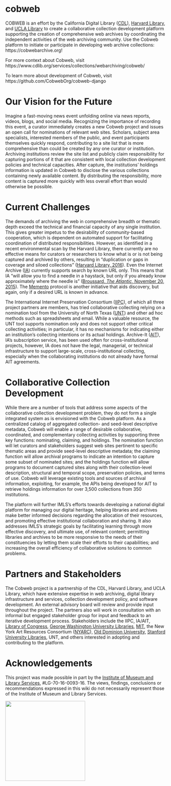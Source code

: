 # cobweb
<p>
COBWEB is an effort by the California Digital Library (<a href="http://www.cdlib.org/">CDL</a>), <a href="http://library.harvard.edu/">Harvard Library</a>, and <a href="http://www.library.ucla.edu/">UCLA Library</a> to create a collaborative collection development platform supporting the creation of comprehensive web archives by coordinating the independent activities of the web archiving community. Use the Cobweb platform to initiate or participate in developing web archive collections: https://cobwebarchive.org!
</p>
<p>
For more context about Cobweb, visit https://www.cdlib.org/services/collections/webarchiving/cobweb/
</p>
<p>
To learn more about development of Cobweb, visit https://github.com/CobwebOrg/cobweb-django
</p>
<h1>Our Vision for the Future</h1>
<p>
Imagine a fast-moving news event unfolding online via news reports, videos, blogs, and social media. Recognizing the importance of recording this event, a curator immediately creates a new Cobweb project and issues an open call for nominations of relevant web sites. Scholars, subject area specialists, interested members of the public, and event participants themselves quickly respond, contributing to a site list that is more comprehensive than could be created by any one curator or institution. Archiving institutions review the site list and publicly claim responsibility for capturing portions of it that are consistent with local collection development policies and technical capacities. After capture, the institutions’ holdings information is updated in Cobweb to disclose the various collections containing newly available content.  By distributing the responsibility, more content is captured more quickly with less overall effort than would otherwise be possible.
</p>
<h1>Current Challenges</h2>
<p>
The demands of archiving the web in comprehensive breadth or thematic depth exceed the technical and financial capacity of any single institution.  This gives greater impetus to the desirability of community-based cooperation, which is dependent on automated support for facilitating coordination of distributed responsibilities.  However, as identified in a recent environmental scan by the Harvard Library, there currently are no effective means for curators or researchers to know what is or is not being captured and archived by others, resulting in “duplication or gaps in coverage and siloed collections” (<a href="http://library.harvard.edu/sites/default/files/Harvard_WA_Environmental_Scan_Jan_2016_optimized.pdf">Harvard Library, 2016</a>).   Even the Internet Archive (<a href="https://archive.org/">IA</a>) currently supports search by known URL only. This means that IA “will allow you to find a needle in a haystack, but only if you already know approximately where the needle is” (<a href="https://archive.is/ykBt0">Broussard, <em>The Atlantic</em>, November 20, 2015</a>).   The <a href="http://mementoweb.org/about/">Memento</a> protocol is another initiative that aids discovery, but again, only if a desired URL is known in advance. 
</p><p>
The International Internet Preservation Consortium (<a href="http://netpreserve.org/">IIPC</a>), of which all three project partners are members, has tried collaborative collecting relying on a nomination tool from the University of North Texas (<a href="http://digital2.library.unt.edu/nomination/">UNT</a>) and other ad hoc methods such as spreadsheets and email.  While a valuable resource, the UNT tool supports nomination only and does not support other critical collecting activities; in particular, it has no mechanisms for indicating either an institution’s collecting intentions or its actual holdings.  Archive-It (<a href="https://archive-it.org/">AIT</a>), IA’s subscription service, has been used often for cross-institutional projects, however, IA does not have the legal, managerial, or technical infrastructure to support large-scale, cross-institutional collecting, especially when the collaborating institutions do not already have formal AIT agreements.
</p>
<h1>Collaborative Collection Development</h1>
<p>
While there are a number of tools that address some aspects of the collaborative collection development problem, they do not form a single integrated system as is envisioned with the Cobweb platform.  As a centralized catalog of aggregated collection- and seed-level descriptive metadata, Cobweb will enable a range of desirable collaborative, coordinated, and complementary collecting activities by supporting three key functions: nominating, claiming, and holdings. The nomination function will let curators and stakeholders suggest web sites pertinent to specific thematic areas and provide seed-level descriptive metadata; the claiming function will allow archival programs to indicate an intention to capture some subset of nominated sites; and the holdings function will allow programs to document captured sites along with their collection-level description, structural and temporal scope, preservation policies, and terms of use.  Cobweb will leverage existing tools and sources of archival information, exploiting, for example, the APIs being developed for AIT to retrieve holdings information for over 3,500 collections from 350 institutions.
</p><p>
The platform will further IMLS’s efforts towards developing a national digital platform for managing our digital heritage, helping libraries and archives make better informed decisions regarding the allocation of their resources, and promoting effective institutional collaboration and sharing.  It also addresses IMLS’s strategic goals by facilitating learning through more effective discovery, and ultimate use, of relevant content; permitting libraries and archives to be more responsive to the needs of their constituencies by letting them scale their efforts to their capabilities; and increasing the overall efficiency of collaborative solutions to common problems.
</p>
<h1>Partners and Stakeholders</h1>
<p>
The Cobweb project is a partnership of the CDL, Harvard Library, and UCLA Library, which have extensive expertise in web archiving, digital library infrastructure and services, collection development policy, and software development.  An external advisory board will review and provide input throughout the project.  The partners also will work in consultation with an informal but engaged stakeholder group for input and feedback to an iterative development process.  Stakeholders include the IIPC, IA/AIT, <a href="http://www.digitalpreservation.gov/">Library of Congress</a>, <a href="http://library.gwu.edu/">George Washington University Libraries</a>, <a href="https://libraries.mit.edu/">MIT</a>, the New York Art Resources Consortium (<a href="http://www.nyarc.org/">NYARC</a>), <a href="https://www.odu.edu/compsci">Old Dominion University</a>, <a href="http://library.stanford.edu/">Stanford University Libraries</a>, UNT, and others interested in adopting and contributing to the platform.
</p>
<p>
<h1>Acknowledgements</h1>
<p>
This project was made possible in part by the <a href="https://www.imls.gov/">Institute of Museum and Library Services</a>, #LG-70-16-0093-16. The views, findings, conclusions or recommendations expressed in this wiki do not necessarily represent those of the Institute of Museum and Library Services.
</p>
<img src="https://camo.githubusercontent.com/a38353e07e76525ba5626ff555d2dbac855a617d/68747470733a2f2f7777772e696d6c732e676f762f73697465732f64656661756c742f66696c65732f696d6c735f6c6f676f5f32632e6a7067" width="250"/>
